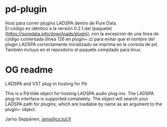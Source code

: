 # pd-plugin
Host para correr plugins LADSPA dentro de Pure Data.  
El código es idéntico a la versión 0.2.1 del (paquete)[https://puredata.info/downloads/plugin], con la excepción de una línea de código comentada (línea 126 en plugin~.c) para evitar que el nombre del plugin LADSPA correctamente inicializado se imprima en la consola de pd. También incluyo en el repositorio el paquete compilado para linux.

# OG readme
LADSPA and VST plug-in hosting for Pd

This is a Pd tilde object for hosting LADSPA audio plug-ins. The
LADSPA plug-in interface is supported completely. The object will
search your LADSPA path for plugins, which are loadable by name as an
argument to the plugin~ object.

Jarno Seppänen, jams@cs.tut.fi
